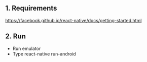 ## 1. Requirements

https://facebook.github.io/react-native/docs/getting-started.html

## 2. Run

* Run emulator
* Type react-native run-android

